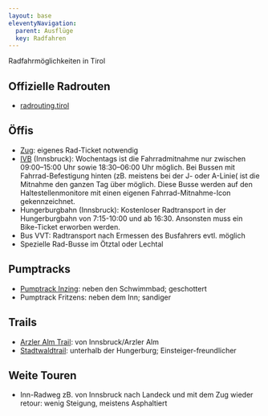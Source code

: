 ```yaml
---
layout: base
eleventyNavigation:
  parent: Ausflüge
  key: Radfahren
---
```



Radfahrmöglichkeiten in Tirol

## Offizielle Radrouten

- [radrouting.tirol](https://radrouting.tirol/)

## Öffis

- [Zug](https://www.oebb.at/de/regionale-angebote/tirol/rad-und-zug): eigenes Rad-Ticket notwendig
- [IVB](https://www.ivb.at/fahrgast/mobilitaet/news/raeder-willkommen/) (Innsbruck): Wochentags ist die Fahrradmitnahme nur zwischen 09:00–15:00 Uhr sowie 18:30–06:00 Uhr möglich. Bei Bussen mit Fahrrad-Befestigung hinten (zB. meistens bei der J- oder A-Linie( ist die Mitnahme den ganzen Tag über möglich. Diese Busse werden auf den Haltestellenmonitore mit einen eigenen Fahrrad-Mitnahme-Icon gekennzeichnet.
- Hungerburgbahn (Innsbruck): Kostenloser Radtransport in der Hungerburgbahn von 7:15-10:00 und ab 16:30. Ansonsten muss ein Bike-Ticket erworben werden.
- Bus VVT: Radtransport nach Ermessen des Busfahrers evtl. möglich
- Spezielle Rad-Busse im Ötztal oder Lechtal

## Pumptracks

- [Pumptrack Inzing](https://www.lines-mag.at/sacklpark-inzing/): neben den Schwimmbad; geschottert
- Pumptrack Fritzens: neben dem Inn; sandiger

## Trails

- [Arzler Alm Trail](https://www.tirol.at/reisefuehrer/sport/radfahren/biketouren/a-arzler-alm-trail): von Innsbruck/Arzler Alm
- [Stadtwaldtrail](https://www.ibkinfo.at/stadtwaldtrail-mai): unterhalb der Hungerburg; Einsteiger-freundlicher

## Weite Touren

- Inn-Radweg zB. von Innsbruck nach Landeck und mit dem Zug wieder retour: wenig Steigung, meistens Asphaltiert
